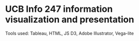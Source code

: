 # UCB Info 247 information visualization and presentation
Tools used: Tableau, HTML, JS D3, Adobe Illustrator, Vega-lite
